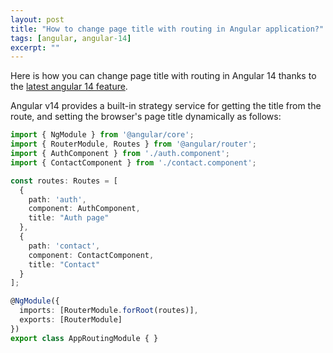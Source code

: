 ```yaml
---
layout: post
title: "How to change page title with routing in Angular application?"
tags: [angular, angular-14]
excerpt: ""
---
```


Here is how you can change page title with routing in Angular 14 thanks to the [latest angular 14 feature](https://efficientcoder.net/angular-14-release-features/).

Angular v14 provides a built-in strategy service for getting the title from the route, and setting the browser's page title dynamically as follows:


```ts
import { NgModule } from '@angular/core';
import { RouterModule, Routes } from '@angular/router';
import { AuthComponent } from './auth.component';
import { ContactComponent } from './contact.component';

const routes: Routes = [
  {
    path: 'auth',
    component: AuthComponent,
    title: "Auth page"
  },
  {
    path: 'contact',
    component: ContactComponent,
    title: "Contact"
  }
];

@NgModule({
  imports: [RouterModule.forRoot(routes)],
  exports: [RouterModule]
})
export class AppRoutingModule { }
```
